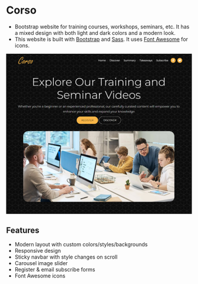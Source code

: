 # Corso

- Bootstrap website for training courses, workshops, seminars, etc. It has a mixed design with both light and dark colors and a modern look.
- This website is built with [Bootstrap](https://getbootstrap.com/) and [Sass](https://sass-lang.com/). It uses [Font Awesome](https://fontawesome.com/) for icons.

<img src="./assets/screen.png" />

## Features

- Modern layout with custom colors/styles/backgrounds
- Responsive design
- Sticky navbar with style changes on scroll
- Carousel image slider
- Register & email subscribe forms
- Font Awesome icons
